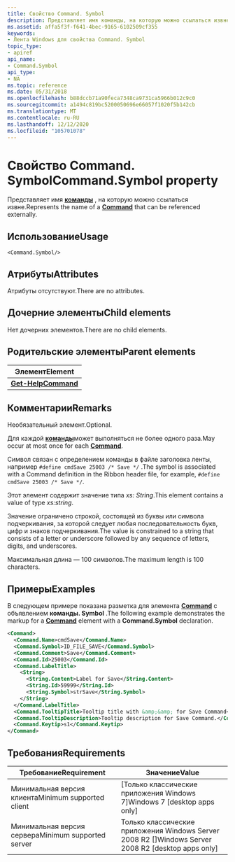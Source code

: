 ```yaml
---
title: Свойство Command. Symbol
description: Представляет имя команды, на которую можно ссылаться извне.
ms.assetid: affa5f3f-f641-4bec-9165-6102509cf355
keywords:
- Лента Windows для свойства Command. Symbol
topic_type:
- apiref
api_name:
- Command.Symbol
api_type:
- NA
ms.topic: reference
ms.date: 05/31/2018
ms.openlocfilehash: b88dccb71a90feca7348ca9731ca5966b012c9c0
ms.sourcegitcommit: a1494c819bc5200050696e66057f1020f5b142cb
ms.translationtype: MT
ms.contentlocale: ru-RU
ms.lasthandoff: 12/12/2020
ms.locfileid: "105701078"
---
```

# <a name="commandsymbol-property"></a><span data-ttu-id="9fbe7-104">Свойство Command. Symbol</span><span class="sxs-lookup"><span data-stu-id="9fbe7-104">Command.Symbol property</span></span>

<span data-ttu-id="9fbe7-105">Представляет имя [**команды**](windowsribbon-element-command.md) , на которую можно ссылаться извне.</span><span class="sxs-lookup"><span data-stu-id="9fbe7-105">Represents the name of a [**Command**](windowsribbon-element-command.md) that can be referenced externally.</span></span>

## <a name="usage"></a><span data-ttu-id="9fbe7-106">Использование</span><span class="sxs-lookup"><span data-stu-id="9fbe7-106">Usage</span></span>

``` syntax
<Command.Symbol/>
```

## <a name="attributes"></a><span data-ttu-id="9fbe7-107">Атрибуты</span><span class="sxs-lookup"><span data-stu-id="9fbe7-107">Attributes</span></span>

<span data-ttu-id="9fbe7-108">Атрибуты отсутствуют.</span><span class="sxs-lookup"><span data-stu-id="9fbe7-108">There are no attributes.</span></span>

## <a name="child-elements"></a><span data-ttu-id="9fbe7-109">Дочерние элементы</span><span class="sxs-lookup"><span data-stu-id="9fbe7-109">Child elements</span></span>

<span data-ttu-id="9fbe7-110">Нет дочерних элементов.</span><span class="sxs-lookup"><span data-stu-id="9fbe7-110">There are no child elements.</span></span>

## <a name="parent-elements"></a><span data-ttu-id="9fbe7-111">Родительские элементы</span><span class="sxs-lookup"><span data-stu-id="9fbe7-111">Parent elements</span></span>



| <span data-ttu-id="9fbe7-112">Элемент</span><span class="sxs-lookup"><span data-stu-id="9fbe7-112">Element</span></span>                                                     |
|-------------------------------------------------------------|
| [<span data-ttu-id="9fbe7-113">**Get-Help**</span><span class="sxs-lookup"><span data-stu-id="9fbe7-113">**Command**</span></span>](windowsribbon-element-command.md)<br/> |



## <a name="remarks"></a><span data-ttu-id="9fbe7-114">Комментарии</span><span class="sxs-lookup"><span data-stu-id="9fbe7-114">Remarks</span></span>

<span data-ttu-id="9fbe7-115">Необязательный элемент.</span><span class="sxs-lookup"><span data-stu-id="9fbe7-115">Optional.</span></span>

<span data-ttu-id="9fbe7-116">Для каждой [**команды**](windowsribbon-element-command.md)может выполняться не более одного раза.</span><span class="sxs-lookup"><span data-stu-id="9fbe7-116">May occur at most once for each [**Command**](windowsribbon-element-command.md).</span></span>

<span data-ttu-id="9fbe7-117">Символ связан с определением команды в файле заголовка ленты, например `#define cmdSave 25003 /* Save */` .</span><span class="sxs-lookup"><span data-stu-id="9fbe7-117">The symbol is associated with a Command definition in the Ribbon header file, for example, `#define cmdSave 25003 /* Save */`.</span></span>

<span data-ttu-id="9fbe7-118">Этот элемент содержит значение типа *xs: String*.</span><span class="sxs-lookup"><span data-stu-id="9fbe7-118">This element contains a value of type *xs:string*.</span></span>

<span data-ttu-id="9fbe7-119">Значение ограничено строкой, состоящей из буквы или символа подчеркивания, за которой следует любая последовательность букв, цифр и знаков подчеркивания.</span><span class="sxs-lookup"><span data-stu-id="9fbe7-119">The value is constrained to a string that consists of a letter or underscore followed by any sequence of letters, digits, and underscores.</span></span>

<span data-ttu-id="9fbe7-120">Максимальная длина — 100 символов.</span><span class="sxs-lookup"><span data-stu-id="9fbe7-120">The maximum length is 100 characters.</span></span>

## <a name="examples"></a><span data-ttu-id="9fbe7-121">Примеры</span><span class="sxs-lookup"><span data-stu-id="9fbe7-121">Examples</span></span>

<span data-ttu-id="9fbe7-122">В следующем примере показана разметка для элемента [**Command**](windowsribbon-element-command.md) с объявлением **команды. Symbol** .</span><span class="sxs-lookup"><span data-stu-id="9fbe7-122">The following example demonstrates the markup for a [**Command**](windowsribbon-element-command.md) element with a **Command.Symbol** declaration.</span></span>


```XML
<Command>
  <Command.Name>cmdSave</Command.Name>
  <Command.Symbol>ID_FILE_SAVE</Command.Symbol>
  <Command.Comment>Save</Command.Comment>
  <Command.Id>25003</Command.Id>
  <Command.LabelTitle>
    <String>
      <String.Content>Label for Save</String.Content>
      <String.Id>59999</String.Id>
      <String.Symbol>strSave</String.Symbol>
    </String>
  </Command.LabelTitle>
  <Command.TooltipTitle>Tooltip title with &amp;&amp; for Save Command</Command.TooltipTitle>
  <Command.TooltipDescription>Tooltip description for Save Command.</Command.TooltipDescription>
  <Command.Keytip>s1</Command.Keytip>
</Command>
```



## <a name="requirements"></a><span data-ttu-id="9fbe7-123">Требования</span><span class="sxs-lookup"><span data-stu-id="9fbe7-123">Requirements</span></span>



| <span data-ttu-id="9fbe7-124">Требование</span><span class="sxs-lookup"><span data-stu-id="9fbe7-124">Requirement</span></span> | <span data-ttu-id="9fbe7-125">Значение</span><span class="sxs-lookup"><span data-stu-id="9fbe7-125">Value</span></span> |
|-------------------------------------|---------------------------------------------------------|
| <span data-ttu-id="9fbe7-126">Минимальная версия клиента</span><span class="sxs-lookup"><span data-stu-id="9fbe7-126">Minimum supported client</span></span><br/> | <span data-ttu-id="9fbe7-127">\[Только классические приложения Windows 7\]</span><span class="sxs-lookup"><span data-stu-id="9fbe7-127">Windows 7 \[desktop apps only\]</span></span><br/>              |
| <span data-ttu-id="9fbe7-128">Минимальная версия сервера</span><span class="sxs-lookup"><span data-stu-id="9fbe7-128">Minimum supported server</span></span><br/> | <span data-ttu-id="9fbe7-129">Только классические приложения Windows Server 2008 R2 \[\]</span><span class="sxs-lookup"><span data-stu-id="9fbe7-129">Windows Server 2008 R2 \[desktop apps only\]</span></span><br/> |



 

 





